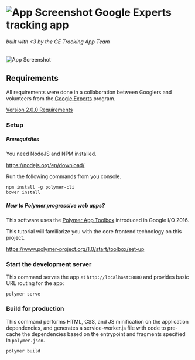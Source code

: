 ![App Screenshot](https://developers.google.com/experts/img/experts-logo.png)
Google Experts tracking app
===========================
###### built with <3 by the GE Tracking App Team
![App Screenshot](http://s32.postimg.org/4y3nsfx91/preview.jpg)

## Requirements

All requirements were done in a collaboration between Googlers and volunteers from the [Google Experts](https://developers.google.com/experts/) program.

[Version 2.0.0 Requirements](https://docs.google.com/document/d/1bZIIR9yUOMI8dZzmPRyIGVPUO9Ov85Xq31FWbpRHnHQ/edit)

### Setup

##### Prerequisites

You need NodeJS and NPM installed.

https://nodejs.org/en/download/

Run the following commands from you console.

    npm install -g polymer-cli
    bower install

##### New to Polymer progressive web apps?

This software uses the [Polymer App Toolbox](https://www.polymer-project.org/1.0/toolbox/) introduced in Google I/O 2016.

This tutorial  will familiarize you with the core frontend technology on this project.

https://www.polymer-project.org/1.0/start/toolbox/set-up

### Start the development server

This command serves the app at `http://localhost:8080` and provides basic URL
routing for the app:

    polymer serve

### Build for production

This command performs HTML, CSS, and JS minification on the application
dependencies, and generates a service-worker.js file with code to pre-cache the
dependencies based on the entrypoint and fragments specified in `polymer.json`.

    polymer build